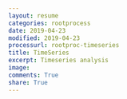 ```yaml
---
layout: resume
categories: rootprocess
date: 2019-04-23
modified: 2019-04-23
processurl: rootproc-timeseries
title: TimeSeries
excerpt: Timeseries analysis
image: 
comments: True
share: True
---
```

